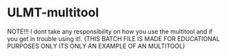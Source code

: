 # ULMT-multitool
NOTE!!!
I dont take any responsibility on how you use the multitool and if you get in trouble using it!.
(THIS BATCH FILE IS MADE FOR EDUCATIONAL PURPOSES ONLY ITS ONLY AN EXAMPLE OF AN MULTITOOL)
